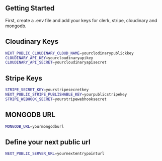 ## Getting Started

First, create a .env file and add your keys for clerk, stripe, cloudinary and mongodb.

## Cloudinary Keys

```bash
NEXT_PUBLIC_CLOUDINARY_CLOUD_NAME=yourclodinarypublickkey
CLOUDINARY_API_KEY=yourcloudinaryapikey
CLOUDINARY_API_SECRET=yourcloudinaryapisecret
```
## Stripe Keys

```bash
STRIPE_SECRET_KEY=yourstripesecretkey
NEXT_PUBLIC_STRIPE_PUBLISHABLE_KEY=yourpublicstripekey
STRIPE_WEBHOOK_SECRET=yourstripewebhooksecret
```
## MONGODB URL

```bash
MONGODB_URL=yourmongodburl
```
## Define your next public url

```bash
NEXT_PUBLIC_SERVER_URL=yournextentrypointurl
```